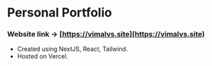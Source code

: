 # Personal Portfolio

### Website link -> [https://vimalvs.site](https://vimalvs.site)

- Created using NextJS, React, Tailwind.
- Hosted on Vercel.
